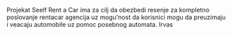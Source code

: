 Projekat Seelf Rent a Car ima za cilj da obezbedi resenje za kompletno poslovanje rentacar agencija uz mogu'nost da korisnici mogu da preuzimaju i veacaju automobile uz pomoc posebnog automata.
Irvas 
